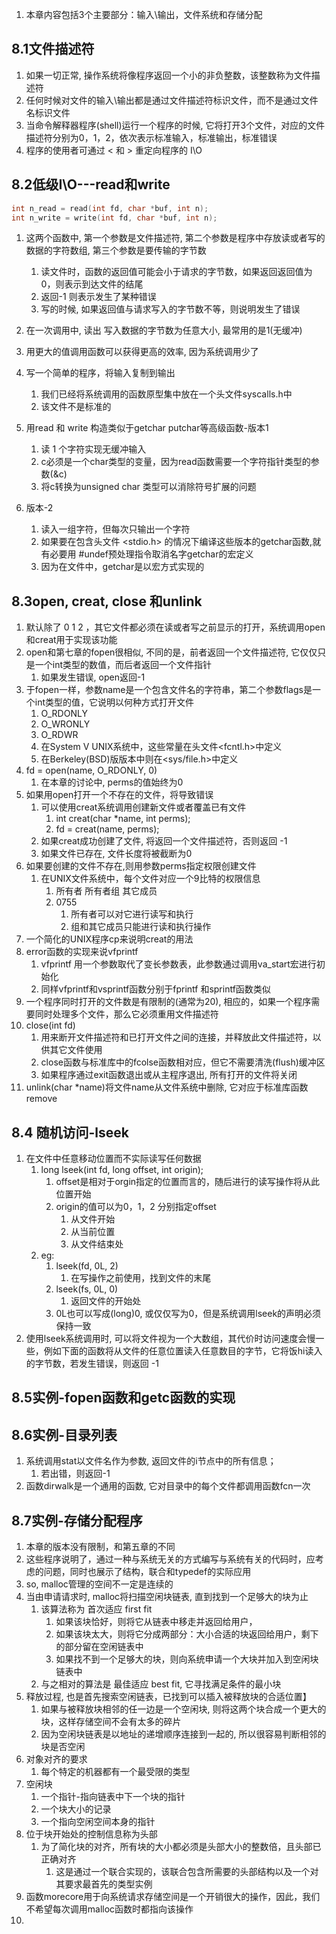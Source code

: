 1. 本章内容包括3个主要部分：输入\输出，文件系统和存储分配

## 8.1文件描述符
1. 如果一切正常, 操作系统将像程序返回一个小的非负整数，该整数称为文件描述符
2. 任何时候对文件的输入\输出都是通过文件描述符标识文件，而不是通过文件名标识文件
3. 当命令解释器程序(shell)运行一个程序的时候, 它将打开3个文件，对应的文件描述符分别为0，1，2，依次表示标准输入，标准输出，标准错误
4. 程序的使用者可通过  <  和  >  重定向程序的 I\O

## 8.2低级I\O---read和write
```c
int n_read = read(int fd, char *buf, int n);
int n_write = write(int fd, char *buf, int n);
```
1. 这两个函数中, 第一个参数是文件描述符, 第二个参数是程序中存放读或者写的数据的字符数组, 第三个参数是要传输的字节数
   1. 读文件时，函数的返回值可能会小于请求的字节数，如果返回返回值为0，则表示到达文件的结尾
   2. 返回-1 则表示发生了某种错误
   3. 写的时候, 如果返回值与请求写入的字节数不等，则说明发生了错误

2. 在一次调用中, 读出 写入数据的字节数为任意大小, 最常用的是1(无缓冲)
3. 用更大的值调用函数可以获得更高的效率, 因为系统调用少了
4. 写一个简单的程序，将输入复制到输出
   1. 我们已经将系统调用的函数原型集中放在一个头文件syscalls.h中
   2. 该文件不是标准的
5. 用read 和 write 构造类似于getchar putchar等高级函数-版本1
   1. 读 1 个字符实现无缓冲输入
   2. c必须是一个char类型的变量，因为read函数需要一个字符指针类型的参数(&c)
   3. 将c转换为unsigned char 类型可以消除符号扩展的问题
6. 版本-2
   1. 读入一组字符，但每次只输出一个字符
   2. 如果要在包含头文件 <stdio.h> 的情况下编译这些版本的getchar函数,就有必要用 #undef预处理指令取消名字getchar的宏定义
   3. 因为在文件中，getchar是以宏方式实现的

## 8.3open, creat, close 和unlink
1. 默认除了 0 1 2 ，其它文件都必须在读或者写之前显示的打开，系统调用open和creat用于实现该功能
2. open和第七章的fopen很相似, 不同的是，前者返回一个文件描述符, 它仅仅只是一个int类型的数值，而后者返回一个文件指针
   1. 如果发生错误, open返回-1
3. 于fopen一样，参数name是一个包含文件名的字符串，第二个参数flags是一个int类型的值，它说明以何种方式打开文件
   1. O_RDONLY
   2. O_WRONLY
   3. O_RDWR
   4. 在System V UNIX系统中，这些常量在头文件<fcntl.h>中定义
   5. 在Berkeley(BSD)版版本中则在<sys/file.h>中定义
4. fd = open(name, O_RDONLY, 0)
   1. 在本章的讨论中, perms的值始终为0
5. 如果用open打开一个不存在的文件，将导致错误
   1. 可以使用creat系统调用创建新文件或者覆盖已有文件
      1. int creat(char *name, int perms);
      2. fd = creat(name, perms);
   2. 如果creat成功创建了文件, 将返回一个文件描述符，否则返回 -1
   3. 如果文件已存在, 文件长度将被截断为0
6. 如果要创建的文件不存在,则用参数perms指定权限创建文件
   1. 在UNIX文件系统中，每个文件对应一个9比特的权限信息
      1. 所有者 所有者组 其它成员
      2. 0755
         1. 所有者可以对它进行读写和执行
         2. 组和其它成员只能进行读和执行操作
7. 一个简化的UNIX程序cp来说明creat的用法
8. error函数的实现来说vfprintf
   1. vfprintf 用一个参数取代了变长参数表，此参数通过调用va_start宏进行初始化
   2. 同样vfprintf和vsprintf函数分别于fprintf 和sprintf函数类似
9. 一个程序同时打开的文件数是有限制的(通常为20), 相应的，如果一个程序需要同时处理多个文件，那么它必须重用文件描述符
10. close(int fd)
    1.  用来断开文件描述符和已打开文件之间的连接，并释放此文件描述符，以供其它文件使用
    2.  close函数与标准库中的fcolse函数相对应，但它不需要清洗(flush)缓冲区
    3.  如果程序通过exit函数退出或从主程序退出, 所有打开的文件将关闭
11. unlink(char *name)将文件name从文件系统中删除, 它对应于标准库函数remove

## 8.4 随机访问-lseek
1. 在文件中任意移动位置而不实际读写任何数据
   1. long lseek(int fd, long offset, int origin);
      1. offset是相对于orgin指定的位置而言的，随后进行的读写操作将从此位置开始
      2. origin的值可以为0，1，2 分别指定offset
         1. 从文件开始
         2. 从当前位置
         3. 从文件结束处
   2. eg:
      1. lseek(fd, 0L, 2)
         1. 在写操作之前使用，找到文件的末尾
      2. lseek(fs, 0L, 0)
         1. 返回文件的开始处
      3. 0L也可以写成(long)0, 或仅仅写为0，但是系统调用lseek的声明必须保持一致
2. 使用lseek系统调用时, 可以将文件视为一个大数组，其代价时访问速度会慢一些，例如下面的函数将从文件的任意位置读入任意数目的字节，它将饭hi读入的字节数，若发生错误，则返回 -1

## 8.5实例-fopen函数和getc函数的实现

## 8.6实例-目录列表
1. 系统调用stat以文件名作为参数, 返回文件的i节点中的所有信息；
   1. 若出错，则返回-1
2. 函数dirwalk是一个通用的函数, 它对目录中的每个文件都调用函数fcn一次
## 8.7实例-存储分配程序
1. 本章的版本没有限制，和第五章的不同
2. 这些程序说明了，通过一种与系统无关的方式编写与系统有关的代码时，应考虑的问题，同时也展示了结构，联合和typedef的实际应用
3. so, malloc管理的空间不一定是连续的
4. 当由申请请求时, malloc将扫描空闲块链表, 直到找到一个足够大的块为止
   1. 该算法称为 首次适应 first fit
      1. 如果该块恰好，则将它从链表中移走并返回给用户，
      2. 如果该块太大，则将它分成两部分：大小合适的块返回给用户，剩下的部分留在空闲链表中
      3. 如果找不到一个足够大的块，则向系统申请一个大块并加入到空闲块链表中
   2. 与之相对的算法是 最佳适应 best fit, 它寻找满足条件的最小块
5. 释放过程, 也是首先搜索空闲链表，已找到可以插入被释放块的合适位置】
   1. 如果与被释放块相邻的任一边是一个空闲块, 则将这两个块合成一个更大的块，这样存储空间不会有太多的碎片
   2. 因为空闲块链表是以地址的递增顺序连接到一起的, 所以很容易判断相邻的块是否空闲
6. 对象对齐的要求
   1. 每个特定的机器都有一个最受限的类型
7. 空闲块
   1. 一个指针-指向链表中下一个块的指针
   2. 一个块大小的记录
   3. 一个指向空闲空间本身的指针
8. 位于块开始处的控制信息称为头部
   1. 为了简化块的对齐，所有块的大小都必须是头部大小的整数倍，且头部已正确对齐
      1. 这是通过一个联合实现的，该联合包含所需要的头部结构以及一个对其要求最首先的类型实例
9. 函数morecore用于向系统请求存储空间是一个开销很大的操作，因此，我们不希望每次调用malloc函数时都指向该操作
10. 

